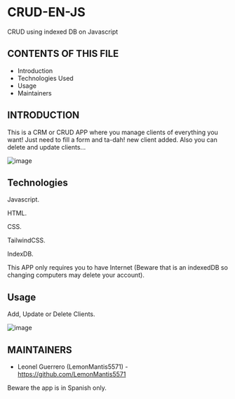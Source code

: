 # CRUD-EN-JS
CRUD using indexed DB on Javascript


CONTENTS OF THIS FILE
---------------------

 * Introduction
 * Technologies Used
 * Usage
 * Maintainers


INTRODUCTION
------------

This is a CRM or CRUD APP where you manage clients of everything you want!
Just need to fill a form and ta-dah! new client added.
Also you can delete and update clients...

![image](https://user-images.githubusercontent.com/85099589/192651348-6b3b4f5b-01e6-4ba0-8423-3ef992b0bb59.png)





Technologies
------------

Javascript.

HTML.

CSS.

TailwindCSS.

IndexDB.

This APP only requires you to have Internet (Beware that is an indexedDB so changing computers may delete your account).



Usage
------------

Add, Update or Delete Clients.

![image](https://user-images.githubusercontent.com/85099589/192651380-c0a378cf-3457-4042-9113-7f3d55393c59.png)





MAINTAINERS
-----------

 * Leonel Guerrero (LemonMantis5571) - https://github.com/LemonMantis5571
 
 Beware the app is in Spanish only.
 
